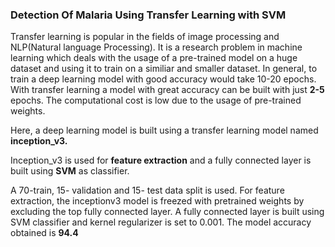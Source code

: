 ### **Detection Of Malaria Using Transfer Learning with SVM**  

Transfer learning is popular in the fields of image processing and NLP(Natural language Processing). It is a research problem in machine learning which deals with the usage of a pre-trained model on a huge dataset and using it to train on a similiar and smaller dataset. In general, to train a deep learning model with good accuracy would take 10-20 epochs. With transfer learning a model with great accuracy can be built with just **2-5** epochs. The computational cost is low due to the usage of pre-trained weights.  

Here, a deep learning model is built using a transfer learning model named **inception_v3.**  

Inception_v3 is used for **feature extraction** and a fully connected layer is built using **SVM** as classifier.

A 70-train, 15- validation and 15- test data split is used. For feature extraction, the inceptionv3 model is freezed with pretrained weights by excluding the top fully connected layer. A fully connected layer is built using SVM classifier and kernel regularizer is set to 0.001. The model accuracy obtained is **94.4**
